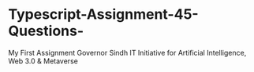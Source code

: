 # Typescript-Assignment-45-Questions-
My First Assignment Governor Sindh IT  Initiative for Artificial Intelligence, Web 3.0 &amp; Metaverse
